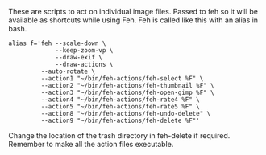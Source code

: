These are scripts to act on individual image files. Passed to feh so it will be available as shortcuts while using Feh. Feh is called like this with an alias  in bash.

```
alias f='feh --scale-down \
      	     --keep-zoom-vp \
    	     --draw-exif \
    	     --draw-actions \
	     --auto-rotate \
	     --action1 "~/bin/feh-actions/feh-select %F" \
	     --action2 "~/bin/feh-actions/feh-thumbnail %F" \
	     --action3 "~/bin/feh-actions/feh-open-gimp %F" \
	     --action4 "~/bin/feh-actions/feh-rate4 %F" \
	     --action5 "~/bin/feh-actions/feh-rate5 %F" \
  	     --action8 "~/bin/feh-actions/feh-undo-delete" \		 
	     --action9 "~/bin/feh-actions/feh-delete %F"'
```

Change the location of the trash directory in feh-delete if required. Remember to make all the action files executable.

